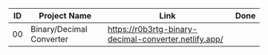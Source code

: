 |ID|Project Name|Link|Done|
|--|------------|----|----|
|00|Binary/Decimal Converter|https://r0b3rtg-binary-decimal-converter.netlify.app/||


